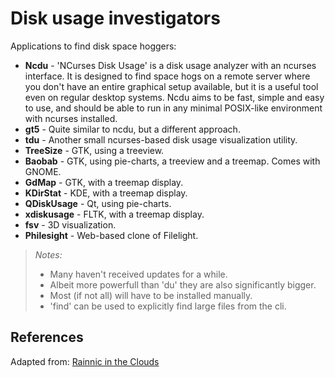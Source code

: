 # Disk usage investigators

Applications to find disk space hoggers:

- **Ncdu** - 'NCurses Disk Usage' is a disk usage analyzer with an ncurses interface. It is designed to find space hogs on a remote server where you don't have an entire graphical setup available, but it is a useful tool even on regular desktop systems. Ncdu aims to be fast, simple and easy to use, and should be able to run in any minimal POSIX-like environment with ncurses installed.
- **gt5** - Quite similar to ncdu, but a different approach.
- **tdu** - Another small ncurses-based disk usage visualization utility.
- **TreeSize** - GTK, using a treeview.
- **Baobab** - GTK, using pie-charts, a treeview and a treemap. Comes with GNOME.
- **GdMap** - GTK, with a treemap display.
- **KDirStat** - KDE, with a treemap display.
- **QDiskUsage** - Qt, using pie-charts.
- **xdiskusage** - FLTK, with a treemap display.
- **fsv** - 3D visualization.
- **Philesight** - Web-based clone of Filelight.

> _Notes:_
> - Many haven't received updates for a while.
> - Albeit more powerfull than 'du' they are also significantly bigger.
> - Most (if not all) will have to be installed manually.
> - 'find' can be used to explicitly find large files from the cli.


## References

Adapted from: [Rainnic in the Clouds][1]


<!-- REFERENCES -->

[1]: http://rainnic.altervista.org/en/node/381
